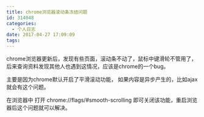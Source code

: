 ```yaml
---
title: chrome浏览器滚动条冻结问题
id: 314048
categories:
  - 个人日志
date: 2017-04-27 17:09:09
tags:
---
```


chrome浏览器更新后，发现有些页面，滚动条不动了，鼠标中键滑轮不管用了，后来查询资料发现其他人也遇到这情况，应该是chrome的一个bug。

主要是因为chrome默认开启了平滑滚动功能， 如果内容是异步产生的，比如ajax就会有这个问题。

在浏览器中 打开 chrome://flags/#smooth-scrolling 即可关闭该功能，重启浏览器后这个问题就可以解决。